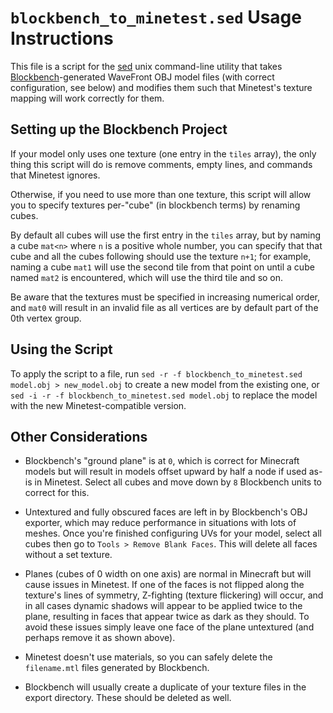 <!-- SPDX-License-Identifier: CC0-1.0 -->
# `blockbench_to_minetest.sed` Usage Instructions

This file is a script for the [sed](https://en.wikipedia.org/wiki/Sed) unix command-line utility that takes [Blockbench](https://www.blockbench.net/)-generated WaveFront OBJ model files (with correct configuration, see below) and modifies them such that Minetest's texture mapping will work correctly for them.

## Setting up the Blockbench Project

If your model only uses one texture (one entry in the `tiles` array), the only thing this script will do is remove comments, empty lines, and commands that Minetest ignores.  

Otherwise, if you need to use more than one texture, this script will allow you to specify textures per-"cube" (in blockbench terms) by renaming cubes.  

By default all cubes will use the first entry in the `tiles` array, but by naming a cube `mat<n>` where `n` is a positive whole number, you can specify that that cube and all the cubes following should use the texture `n+1`; for example, naming a cube `mat1` will use the second tile from that point on until a cube named `mat2` is encountered, which will use the third tile and so on.  

Be aware that the textures must be specified in increasing numerical order, and `mat0` will result in an invalid file as all vertices are by default part of the 0th vertex group.

## Using the Script

To apply the script to a file, run `sed -r -f blockbench_to_minetest.sed model.obj > new_model.obj` to create a new model from the existing one, or `sed -i -r -f blockbench_to_minetest.sed model.obj` to replace the model with the new Minetest-compatible version.  

## Other Considerations

* Blockbench's "ground plane" is at `0`, which is correct for Minecraft models but will result in models offset upward by half a node if used as-is in Minetest. Select all cubes and move down by `8` Blockbench units to correct for this.

* Untextured and fully obscured faces are left in by Blockbench's OBJ exporter, which may reduce performance in situations with lots of meshes. Once you're finished configuring UVs for your model, select all cubes then go to `Tools > Remove Blank Faces`. This will delete all faces without a set texture.

* Planes (cubes of 0 width on one axis) are normal in Minecraft but will cause issues in Minetest. If one of the faces is not flipped along the texture's lines of symmetry, Z-fighting (texture flickering) will occur, and in all cases dynamic shadows will appear to be applied twice to the plane, resulting in faces that appear twice as dark as they should. To avoid these issues simply leave one face of the plane untextured (and perhaps remove it as shown above).

* Minetest doesn't use materials, so you can safely delete the `filename.mtl` files generated by Blockbench.

* Blockbench will usually create a duplicate of your texture files in the export directory. These should be deleted as well.
